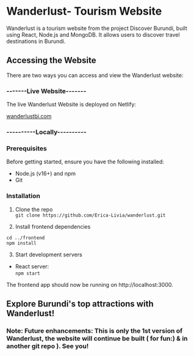 # Wanderlust- Tourism Website

Wanderlust is a tourism website from the project Discover Burundi, built using React, Node.js and MongoDB. It allows users to discover travel destinations in Burundi.

## Accessing the Website

There are two ways you can access and view the Wanderlust website:

### -------Live Website-------

The live Wanderlust Website is deployed on Netlify:

[wanderlustbi.com](https:wanderlustbi.netlify.app)

### ----------Locally----------

### Prerequisites

Before getting started, ensure you have the following installed:

+ Node.js (v16+) and npm
+ Git

### Installation

1. Clone the repo  
`git clone https://github.com/Erica-Livia/wanderlust.git`

2. Install frontend dependencies
   
`cd ../frontend`  
`npm install`

3. Start development servers  

+ React server:  
`npm start`

The frontend app should now be running on http://localhost:3000.


## Explore Burundi's top attractions with Wanderlust!

### Note: Future enhancements: This is only the 1st version of Wanderlust, the website will continue be built ( for fun:) & in another git repo ). See you!
